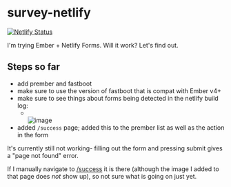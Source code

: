 # survey-netlify

[![Netlify Status](https://api.netlify.com/api/v1/badges/d187dc95-8608-436a-a4c0-0cdc0edbe671/deploy-status)](https://app.netlify.com/sites/ember-test-survey/deploys)

I'm trying Ember + Netlify Forms. Will it work? Let's find out.

## Steps so far

- add prember and fastboot
- make sure to use the version of fastboot that is compat with Ember v4+
- make sure to see things about forms being detected in the netlify build log: 
  - <br>![image](https://user-images.githubusercontent.com/4587451/152862713-712ddb5b-cbe8-4bc3-a2b9-85efea0bc6c5.png)
- added `/success` page; added this to the prember list as well as the action in the form

It's currently still not working- filling out the form and pressing submit gives a "page not found" error.

If I manually navigate to [/success](https://ember-test-survey.netlify.app/success/) it is there (although the image I added to that page does _not_ show up), so not sure what is going on just yet.
